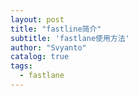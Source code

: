 ```yaml
---
layout: post
title: "fastline简介"
subtitle: 'fastlane使用方法'
author: "Svyanto"
catalog: true
tags:
  - fastlane
---
```


